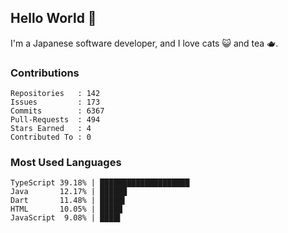 ## Hello World 👋

I'm a Japanese software developer, and I love cats 😺 and tea 🫖.

### Contributions

    Repositories   : 142
    Issues         : 173
    Commits        : 6367
    Pull-Requests  : 494
    Stars Earned   : 4
    Contributed To : 0

### Most Used Languages

    TypeScript 39.18% | ████████████████████
    Java       12.17% | ██████
    Dart       11.48% | █████▌
    HTML       10.05% | █████
    JavaScript  9.08% | ████▌
